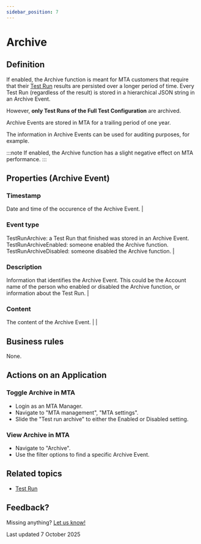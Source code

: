```yaml
---
sidebar_position: 7
---
```


# Archive

## Definition

If enabled, the Archive function is meant for MTA customers that require that their [Test Run](test-run) results are persisted over a longer period of time. 
Every Test Run (regardless of the result) is stored in a hierarchical JSON string in an Archive Event. 

However, **only Test Runs of the Full Test Configuration** are archived.

Archive Events are stored in MTA for a trailing period of one year. 

The information in Archive Events can be used for auditing purposes, for example.

:::note
If enabled, the Archive function has a slight negative effect on MTA performance.
:::


## Properties (Archive Event)

### Timestamp   
Date and time of the occurence of the Archive Event.                                                                                                                                                          |

### Event type  
TestRunArchive: a Test Run that finished was stored in an Archive Event.<br/> TestRunArchiveEnabled: someone enabled the Archive function.<br/>TestRunArchiveDisabled: someone disabled the Archive function. |

### Description 
Information that identifies the Archive Event. This could be the Account name of the person who enabled or disabled the Archive function, or information about the Test Run.                                  |

### Content     
The content of the Archive Event.                                                                                                                                                                             |  |

## Business rules

None.

## Actions on an Application


### Toggle Archive in MTA
- Login as an MTA Manager.
- Navigate to "MTA management", "MTA settings".
- Slide the "Test run archive" to either the Enabled or Disabled setting. 

### View Archive in MTA
- Navigate to "Archive".
- Use the filter options to find a specific Archive Event.

## Related topics
- [Test Run](test-run)

## Feedback?
Missing anything? [Let us know!](mailto:support@menditect.com)

Last updated 7 October 2025